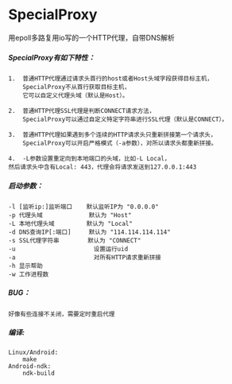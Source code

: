 SpecialProxy  
======  
用epoll多路复用io写的一个HTTP代理，自带DNS解析  
  
##### SpecialProxy有如下特性：  
    1.  普通HTTP代理通过请求头首行的host或者Host头域字段获得目标主机，  
        SpecialProxy不从首行获取目标主机，  
        它可以自定义代理头域（默认是Host）。  
  
    2.  普通HTTP代理SSL代理是判断CONNECT请求方法，  
        SpecialProxy可以通过自定义特定字符串进行SSL代理（默认是CONNECT）。  
  
    3.  普通HTTP代理如果遇到多个连续的HTTP请求头只重新拼接第一个请求头，  
        SpecialProxy可以开启严格模式（-a参数），对所以请求头都重新拼接。  
  
    4.  -L参数设置重定向到本地端口的头域，比如-L Local，  
    然后请求头中含有Local: 443，代理会将请求发送到127.0.0.1:443  
  
##### 启动参数：  
    -l [监听ip:]监听端口    默认监听IP为 "0.0.0.0"  
    -p 代理头域             默认为 "Host"  
    -L 本地代理头域         默认为 "Local"  
    -d DNS查询IP[:端口]     默认为 "114.114.114.114"  
    -s SSL代理字符串        默认为 "CONNECT"  
    -u                      设置运行uid  
    -a                      对所有HTTP请求重新拼接  
    -h 显示帮助  
    -w 工作进程数  
  
##### BUG：  
    好像有些连接不关闭，需要定时重启代理
  
##### 编译:  
~~~~~
Linux/Android:  
    make  
Android-ndk:  
    ndk-build  
~~~~~